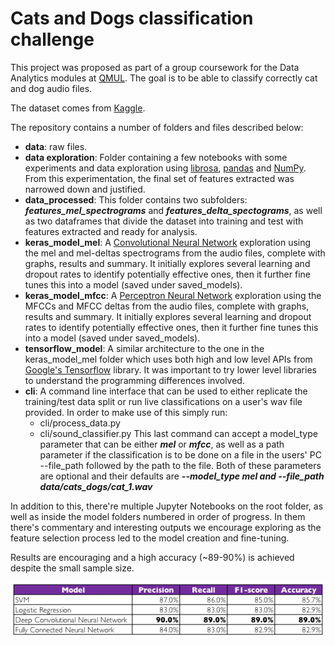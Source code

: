 # Cats and Dogs classification challenge

This project was proposed as part of a group coursework for the Data Analytics modules at [QMUL](https://www.qmul.ac.uk/). The goal is to be able to classify correctly cat and dog audio files.

The dataset comes from [Kaggle](https://www.kaggle.com/mmoreaux/audio-cats-and-dogs).

The repository contains a number of folders and files described below:

* **data**: raw files.
* **data exploration**:  Folder containing a few notebooks with some experiments and data exploration using [librosa](https://librosa.github.io/), [pandas](https://pandas.pydata.org/) and [NumPy](http://www.numpy.org/). From this experimentation, the final set of features extracted was narrowed down and justified.
* **data_processed**: This folder contains two subfolders: ***features_mel_spectrograms*** and ***features_delta_spectograms***, as well as two dataframes that divide the dataset into training and test with features extracted and ready for analysis.
* **keras_model_mel**: A [Convolutional Neural Network](https://en.wikipedia.org/wiki/Convolutional_neural_network) exploration using the mel and mel-deltas spectrograms from the audio files, complete with graphs, results and summary. It initially explores several learning and dropout rates to identify potentially effective ones, then it further fine tunes this into a model (saved under saved_models).
* **keras_model_mfcc**: A [Perceptron Neural Network](https://en.wikipedia.org/wiki/Perceptron) exploration using the MFCCs and MFCC deltas from the audio files, complete with graphs, results and summary. It initially explores several learning and dropout rates to identify potentially effective ones, then it further fine tunes this into a model (saved under saved_models).
* **tensorflow_model**: A similar architecture to the one in the keras_model_mel folder which uses both high and low level APIs from [Google's Tensorflow](https://www.tensorflow.org/) library. It was important to try lower level libraries to understand the programming differences involved.
* **cli**: A command line interface that can be used to either replicate the training/test data split or run live classifications on a user's wav file provided. In order to make use of this simply run:
	* cli/process_data.py
	* cli/sound_classifier.py
This last command can accept a model_type parameter that can be either ***mel*** or ***mfcc***, as well as a path parameter if the classification is to be done on a file in the users' PC --file_path followed by the path to the file. Both of these parameters are optional and their defaults are
***--model_type mel and --file_path data/cats_dogs/cat_1.wav***

In addition to this, there're multiple Jupyter Notebooks on the root folder, as well as inside the model folders numbered in order of progress. In them there's commentary and interesting outputs we encourage exploring as the feature selection process led to the model creation and fine-tuning.

Results are encouraging and a high accuracy (~89-90%) is achieved despite the small sample size.

![results summary](results_summary.png)
